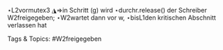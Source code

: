⋆L2vormutex3
◮⇒in Schritt (g) wird
⋆durchr.release() der Schreiber W2freigegeben;
⋆W2wartet dann vor w,
⋆bisL1den kritischen Abschnitt verlassen hat

   Tags & Topics:
   #W2freigegeben